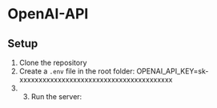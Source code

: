 # OpenAI-API
## Setup
1. Clone the repository
2. Create a `.env` file in the root folder: OPENAI_API_KEY=sk-xxxxxxxxxxxxxxxxxxxxxxxxxxxxxxxxxxxxxxxx
3. 3. Run the server:
